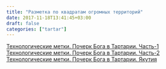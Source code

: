 ```yaml
---
title: "Разметка по квадратам огромных территорий"
date: 2017-11-18T13:41:45+03:00
draft: false
categories: ["tartar"]
---
```


[Технологические метки. Почерк Бога в Тартарии. Часть-1](http://kadykchanskiy.livejournal.com/436172.html)  
[Технологические метки. Почерк Бога в Тартарии. Часть-2](http://kadykchanskiy.livejournal.com/236028.html)  
[Технологические метки. Почерк Бога в Тартарии. Якутия](https://kadykchanskiy.livejournal.com/604002.html)  

<!--more-->

